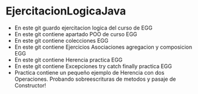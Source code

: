 # EjercitacionLogicaJava
- En este git guardo ejercitacion logica del curso de EGG
- En este git contiene apartado POO de curso EGG
- En este git contiene colecciones EGG
- En este git contiene Ejercicios Asociaciones agregacion y composicion EGG
- En este git contiene Herencia practica EGG
- En este git contiene Excepciones try catch finally practica EGG
- Practica contiene un pequeño ejemplo de Herencia con dos Operaciones. Probando sobreescrituras de metodos y pasaje de Constructor!
